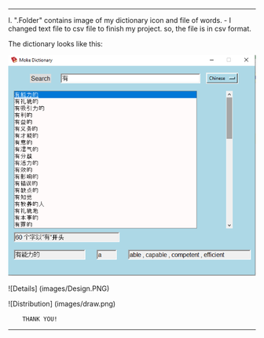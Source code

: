 --------------------------------------------------

I. ".Folder" contains image of my dictionary icon and file of words. 
	- I changed text file to csv file to finish my project. so, the file is in csv format.  

The dictionary looks like this: 

![Alt text](images/chinese.PNG)

![Details] (images/Design.PNG)

![Distribution] (images/draw.png)
 
		THANK YOU! 

--------------------------------------------------
